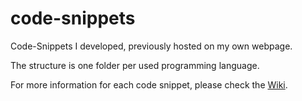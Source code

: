 # code-snippets
Code-Snippets I developed, previously hosted on my own webpage.

The structure is one folder per used programming language.

For more information for each code snippet, please check the [Wiki](https://github.com/hypfvieh/projects/wiki).
